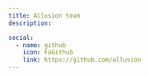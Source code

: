 ```yaml
---
title: Allusion team
description:

social:
  - name: github
    icon: FaGithub
    link: https://github.com/allusion
---
```

